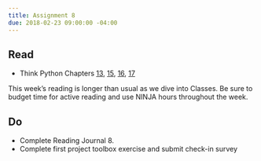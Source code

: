 ```yaml
---
title: Assignment 8
due: 2018-02-23 09:00:00 -04:00
---
```


## Read
 * Think Python Chapters [13](http://www.greenteapress.com/thinkpython/html/thinkpython014.html), [15](http://www.greenteapress.com/thinkpython/html/thinkpython016.html), [16](http://www.greenteapress.com/thinkpython/html/thinkpython017.html), [17](http://www.greenteapress.com/thinkpython/html/thinkpython018.html)

This week’s reading is longer than usual as we dive into Classes. Be sure to budget time for active reading and use NINJA hours throughout the week.

## Do
 * Complete Reading Journal 8.
 * Complete first project toolbox exercise and submit check-in survey

